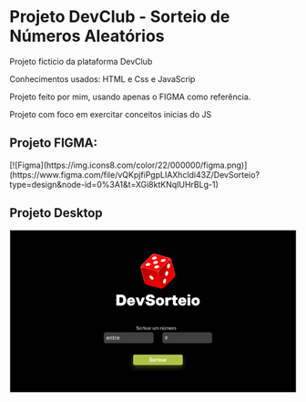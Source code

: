<h1>Projeto DevClub - Sorteio de Números Aleatórios</h1>
<p>Projeto ficticio da plataforma DevClub</p>
<p>Conhecimentos usados: HTML e Css e JavaScrip</p>

<p>Projeto feito por mim, usando apenas o FIGMA como referência.</p>
<p>Projeto com foco em exercitar conceitos inicias do JS</p>
 
<h2>Projeto FIGMA:</h2>
[![Figma](https://img.icons8.com/color/22/000000/figma.png)](https://www.figma.com/file/vQKpjfiPgpLIAXhcldi43Z/DevSorteio?type=design&node-id=0%3A1&t=XGi8ktKNqIUHrBLg-1)

<h2>Projeto Desktop</h2>
<img src="https://github.com/danielcoosta1/DevSorteio/blob/main/assets/img/desktop.PNG?raw=true">
